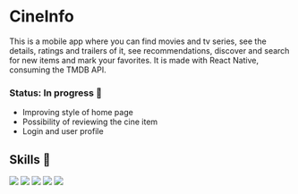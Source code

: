 # CineInfo

This is a mobile app where you can find movies and tv series, see the details, ratings and trailers of it, see recommendations, discover and search for new items and mark your favorites. It is made with React Native, consuming the TMDB API. 

### Status: In progress 🚧

- Improving style of home page
- Possibility of reviewing the cine item
- Login and user profile

## Skills 🧰
<div>
  <img src="https://img.shields.io/badge/TypeScript-007ACC?style=for-the-badge&logo=typescript&logoColor=white">  
  <img src="https://img.shields.io/badge/React_Native-20232A?style=for-the-badge&logo=react&logoColor=61DAFB" /> 
  <img src="https://img.shields.io/badge/Android_Studio-3DDC84?style=for-the-badge&logo=android-studio&logoColor=white" /> 
  <img src="https://img.shields.io/badge/axios-671ddf?&style=for-the-badge&logo=axios&logoColor=white" /> 
  <img src="https://img.shields.io/badge/styled--components-DB7093?style=for-the-badge&logo=styled-components&logoColor=white" />
</div>
